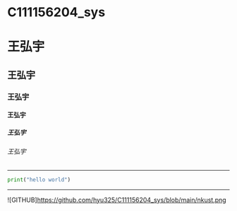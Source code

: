 # C111156204_sys

# 王弘宇

## 王弘宇

### 王弘宇

#### 王弘宇

##### 王弘宇

###### 王弘宇
***
```python
print("hello world")
```
***
![GITHUB]https://github.com/hyu325/C111156204_sys/blob/main/nkust.png
